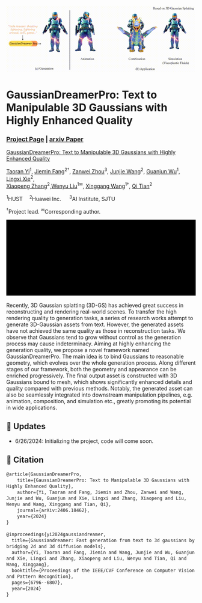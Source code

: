 ![block](./images/teaseradd.gif)

# GaussianDreamerPro: Text to Manipulable 3D Gaussians with Highly Enhanced Quality
### [Project Page](https://taoranyi.com/gaussiandreamerpro/) | [arxiv Paper](https://arxiv.org/abs/2406.18462)

[GaussianDreamerPro: Text to Manipulable 3D Gaussians with Highly Enhanced Quality](https://taoranyi.com/gaussiandreamerpro/)  

[Taoran Yi](https://github.com/taoranyi)<sup>1</sup>,
[Jiemin Fang](https://jaminfong.cn/)<sup>2†</sup>, [Zanwei Zhou](https://github.com/Zanue)<sup>3</sup>, [Junjie Wang](https://scholar.google.com/citations?view_op=list_works&hl=zh-CN&user=9Nw_mKAAAAAJ)<sup>2</sup>, [Guanjun Wu](https://guanjunwu.github.io/)<sup>1</sup>,  [Lingxi Xie](http://lingxixie.com/)<sup>2</sup>, </br>[Xiaopeng Zhang](https://scholar.google.com/citations?user=Ud6aBAcAAAAJ&hl=zh-CN)<sup>2</sup>,[Wenyu Liu](http://eic.hust.edu.cn/professor/liuwenyu/)<sup>1✉</sup>, [Xinggang Wang](https://xwcv.github.io/)<sup>1†</sup>, [Qi Tian](https://www.qitian1987.com/)<sup>2</sup> 

<sup>1</sup>HUST &emsp;<sup>2</sup>Huawei Inc. &emsp; <sup>3</sup>AI Institute, SJTU &emsp; 

<sup>†</sup>Project lead.  <sup>✉</sup>Corresponding author. 

![block](./images/dance.gif)

Recently, 3D Gaussian splatting (3D-GS) has achieved great success in reconstructing and rendering real-world scenes. To transfer the high rendering quality to generation tasks, a series of research works attempt to generate 3D-Gaussian assets from text. However, the generated assets have not achieved the same quality as those in reconstruction tasks. We observe that Gaussians tend to grow without control as the generation process may cause indeterminacy. Aiming at highly enhancing the generation quality, we propose a novel framework named GaussianDreamerPro. The main idea is to bind Gaussians to reasonable geometry, which evolves over the whole generation process. Along different stages of our framework, both the geometry and appearance can be enriched progressively. The final output asset is constructed with 3D Gaussians bound to mesh, which shows significantly enhanced details and quality compared with previous methods. Notably, the generated asset can also be seamlessly integrated into downstream manipulation pipelines, e.g. animation, composition, and simulation etc., greatly promoting its potential in wide applications.

## 🦾 Updates
- 6/26/2024: Initializing the project, code will come soon.


## 📑 Citation

```
@article{GaussianDreamerPro,
    title={GaussianDreamerPro: Text to Manipulable 3D Gaussians with Highly Enhanced Quality},
    author={Yi, Taoran and Fang, Jiemin and Zhou, Zanwei and Wang, Junjie and Wu, Guanjun and Xie, Lingxi and Zhang, Xiaopeng and Liu, Wenyu and Wang, Xinggang and Tian, Qi},
    journal={arXiv:2406.18462},
    year={2024}
}

@inproceedings{yi2024gaussiandreamer,
  title={Gaussiandreamer: Fast generation from text to 3d gaussians by bridging 2d and 3d diffusion models},
  author={Yi, Taoran and Fang, Jiemin and Wang, Junjie and Wu, Guanjun and Xie, Lingxi and Zhang, Xiaopeng and Liu, Wenyu and Tian, Qi and Wang, Xinggang},
  booktitle={Proceedings of the IEEE/CVF Conference on Computer Vision and Pattern Recognition},
  pages={6796--6807},
  year={2024}
}
```
